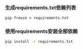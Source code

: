 ### 生成requirements.txt依赖列表
```cmd
pip freeze > requirements.txt
```
### 使用requirements安装全部依赖
```cmd
pip install -r requirements.txt
```